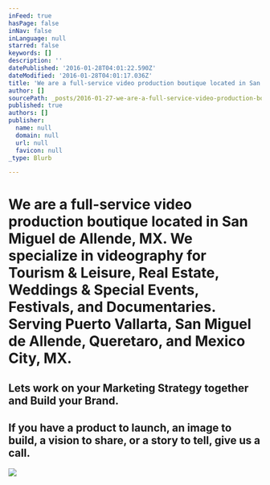 ```yaml
---
inFeed: true
hasPage: false
inNav: false
inLanguage: null
starred: false
keywords: []
description: ''
datePublished: '2016-01-28T04:01:22.590Z'
dateModified: '2016-01-28T04:01:17.036Z'
title: 'We are a full-service video production boutique located in San Miguel de Allende, MX. We specialize in videography for Tourism & Leisure, Real Estate, Weddings & Special Events, Festivals, and Documentaries. Serving Puerto Vallarta, San Miguel de Allende, Queretaro, and Mexico City, MX.'
author: []
sourcePath: _posts/2016-01-27-we-are-a-full-service-video-production-boutique-located-in-s.md
published: true
authors: []
publisher:
  name: null
  domain: null
  url: null
  favicon: null
_type: Blurb

---
```

# We are a full-service video production boutique located in San Miguel de Allende, MX. We specialize in videography for Tourism & Leisure, Real Estate, Weddings & Special Events, Festivals, and Documentaries. Serving Puerto Vallarta, San Miguel de Allende, Queretaro, and Mexico City, MX.

## Lets work on your Marketing Strategy together and Build your Brand. 

## If you have a product to launch, an image to build, a vision to share, or a story to tell, give us a call.
![](https://the-grid-user-content.s3-us-west-2.amazonaws.com/b3af7ec8-c065-4115-bd9d-53c0d881f52c.jpg)